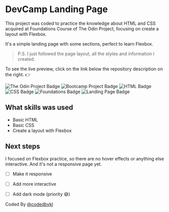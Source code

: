 
# DevCamp Landing Page

This project was coded to practice the knowledge about HTML and CSS acquired at Foundations Course of The Odin Project,  focusing on create a layout with Flexbox.

It's a simple landing page with some sections, perfect to learn Flexbox.

> P.S. I just followed the page layout, all the styles and information I created.

To see the live preview, click on the link below the repository description on the right. :point_right:

![The Odin Project Badge](https://img.shields.io/badge/-the%20odin%20project-e3b261)
![Bootcamp Project Badge](https://img.shields.io/badge/-bootcamp%20project-e3b261)
![HTML Badge](https://img.shields.io/badge/-html-e3b261)
![CSS Badge](https://img.shields.io/badge/-css-e3b261)
![Foundations Badge](https://img.shields.io/badge/-foundations-e3b261)
![Landing Page Badge](https://img.shields.io/badge/-landing%20page-e3b261)

## What skills was used

- Basic HTML
- Basic CSS
- Create a layout with Flexbox

## Next steps

I focused on Flexbox practice, so there are no hover effects or anything else interactive. And it's not a responsive page yet.

- [ ] Make it responsive
- [ ] Add more interactive
- [ ] Add dark mode (priority :sweat_smile:)

    
Coded By [@codedbykl](https://www.github.com/codedbykl)

